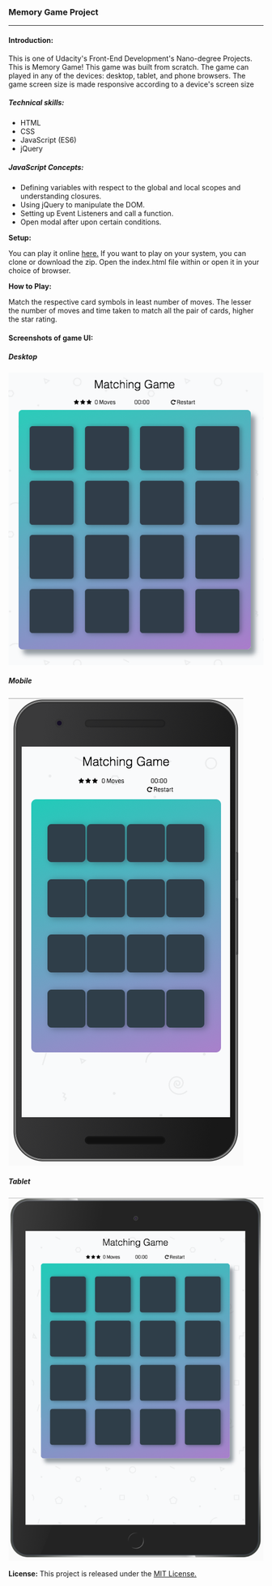 ### Memory Game Project
---
#### Introduction:
This is one of Udacity's Front-End Development's Nano-degree Projects. This is Memory Game! This game was built from scratch.
The game can played in any of the devices: desktop, tablet, and phone browsers. The game screen size is made responsive according to a device's screen size
##### Technical skills:
- HTML
- CSS
- JavaScript (ES6)
- jQuery

##### JavaScript Concepts:
- Defining variables with respect to the global and local scopes and understanding closures.
- Using jQuery to manipulate the DOM.
- Setting up Event Listeners and call a function.
- Open modal after upon certain conditions.

**Setup:**

You can play it online [here.](https://evolofthings.github.io/Memory-Game/) If you want to play on your system, you can clone or download the zip. Open the index.html file within or open it in your choice of browser.

**How to Play:**

Match the respective card symbols in least number of moves. The lesser the number of moves and time taken to match all the pair of cards, higher the star rating.
#### Screenshots of game UI:
##### Desktop
![Alt text](/../Screenshots/Desktop.png?raw=true "Desktop Screenshot")
##### Mobile
![Alt text](/../Screenshots/mobile.png?raw=true "Mobile Screenshot")
##### Tablet
![Alt text](/../Screenshots/Tablet.png?raw=true "Tablet Screenshot")

**License:**  This project is released under the [MIT License.](https://opensource.org/licenses/MIT)



